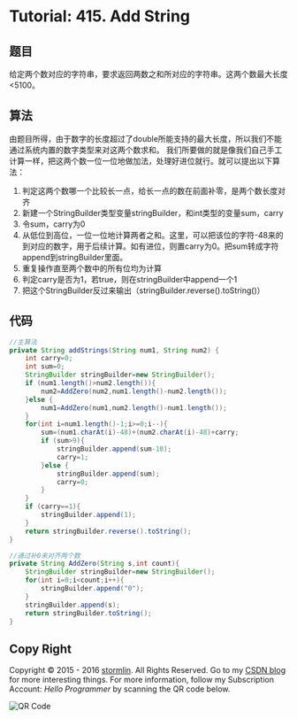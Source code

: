 # Tutorial: 415. Add String

## 题目
给定两个数对应的字符串，要求返回两数之和所对应的字符串。这两个数最大长度<5100。

## 算法
由题目所得，由于数字的长度超过了double所能支持的最大长度，所以我们不能通过系统内置的数字类型来对这两个数求和。
我们所要做的就是像我们自己手工计算一样，把这两个数一位一位地做加法，处理好进位就行。就可以提出以下算法：
1. 判定这两个数哪一个比较长一点，给长一点的数在前面补零，是两个数长度对齐
2. 新建一个StringBuilder类型变量stringBuilder，和int类型的变量sum，carry
3. 令sum，carry为0
4. 从低位到高位，一位一位地计算两者之和。这里，可以把该位的字符-48来的到对应的数字，用于后续计算。如有进位，则置carry为0。把sum转成字符append到stringBuilder里面。
5. 重复操作直至两个数中的所有位均为计算
6. 判定carry是否为1，若true，则在stringBuilder中append一个1
7. 把这个StringBuilder反过来输出（stringBuilder.reverse().toString()）

## 代码
```java
//主算法
private String addStrings(String num1, String num2) {
    int carry=0;
    int sum=0;
    StringBuilder stringBuilder=new StringBuilder();
    if (num1.length()>num2.length()){
        num2=AddZero(num2,num1.length()-num2.length());
    }else {
        num1=AddZero(num1,num2.length()-num1.length());
    }
    for(int i=num1.length()-1;i>=0;i--){
        sum=(num1.charAt(i)-48)+(num2.charAt(i)-48)+carry;
        if (sum>9){
            stringBuilder.append(sum-10);
            carry=1;
        }else {
            stringBuilder.append(sum);
            carry=0;
        }
    }
    if (carry==1){
        stringBuilder.append(1);
    }
    return stringBuilder.reverse().toString();
}

//通过补0来对齐两个数
private String AddZero(String s,int count){
    StringBuilder stringBuilder=new StringBuilder();
    for(int i=0;i<count;i++){
        stringBuilder.append("0");
    }
    stringBuilder.append(s);
    return stringBuilder.toString();
}
```

## Copy Right
Copyright © 2015 - 2016 [stormlin](http://www.stormlin.com/). All Rights Reserved.
Go to my [CSDN blog](http://blog.csdn.net/atmiao) for more interesting things.
For more information, follow my Subscription Account: *Hello Programmer* by scanning the QR code below.

![QR Code](http://img.blog.csdn.net/20161209103948618?watermark/2/text/aHR0cDovL2Jsb2cuY3Nkbi5uZXQvYXRtaWFv/font/5a6L5L2T/fontsize/400/fill/I0JBQkFCMA==/dissolve/70/gravity/SouthEast)